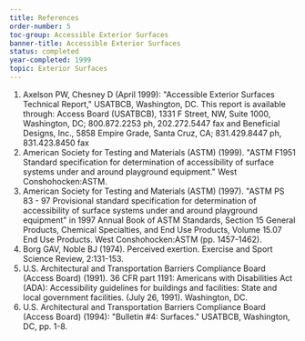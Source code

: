 ```yaml
---
title: References
order-number: 5
toc-group: Accessible Exterior Surfaces
banner-title: Accessible Exterior Surfaces
status: completed
year-completed: 1999
topic: Exterior Surfaces
---
```


1.  Axelson PW, Chesney D (April 1999): "Accessible Exterior Surfaces Technical Report," USATBCB, Washington, DC. This report is available through: Access Board (USATBCB), 1331 F Street, NW, Suite 1000, Washington, DC; 800.872.2253 ph, 202.272.5447 fax and Beneficial Designs, Inc., 5858 Empire Grade, Santa Cruz, CA; 831.429.8447 ph, 831.423.8450 fax
2.  American Society for Testing and Materials (ASTM) (1999). "ASTM F1951 Standard specification for determination of accessibility of surface systems under and around playground equipment." West Conshohocken:ASTM.
3.  American Society for Testing and Materials (ASTM) (1997). "ASTM PS 83 - 97 Provisional standard specification for determination of accessibility of surface systems under and around playground equipment" in 1997 Annual Book of ASTM Standards, Section 15 General Products, Chemical Specialties, and End Use Products, Volume 15.07 End Use Products. West Conshohocken:ASTM (pp. 1457-1462).
4.  Borg GAV, Noble BJ (1974). Perceived exertion. Exercise and Sport Science Review, 2:131-153.
5.  U.S. Architectural and Transportation Barriers Compliance Board (Access Board) (1991). 36 CFR part 1191: Americans with Disabilities Act (ADA): Accessibility guidelines for buildings and facilities: State and local government facilities. (July 26, 1991). Washington, DC.
6.  U.S. Architectural and Transportation Barriers Compliance Board (Access Board) (1994): "Bulletin #4: Surfaces." USATBCB, Washington, DC, pp. 1-8.
